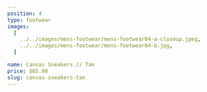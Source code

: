 ```yaml
---
position: 4
type: footwear
images:
  [
    ../../images/mens-footwear/mens-footwear04-a-closeup.jpeg,
    ../../images/mens-footwear/mens-footwear04-b.jpg,
  ]

name: Canvas Sneakers // Tan
price: $65.00
slug: canvas-sneakers-tan
---
```

